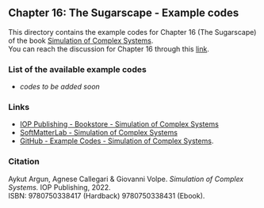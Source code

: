 ## Chapter 16: The Sugarscape - Example codes

This directory contains the example codes for Chapter 16 (The Sugarscape) of the book [Simulation of Complex Systems](https://github.com/softmatterlab/SOCS/).<br />
You can reach the discussion for Chapter 16 through this [link](https://github.com/softmatterlab/SOCS/discussions/26).


### List of the available example codes ###

- *codes to be added soon*


### Links

- [IOP Publishing - Bookstore - Simulation of Complex Systems](https://store.ioppublishing.org/page/detail/Simulation-of-Complex-Systems/?K=9780750338417) 
- [SoftMatterLab - Simulation of Complex Systems](http://softmatterlab.org/publications/book/simulation-of-complex-systems/) 
- [GitHub - Example Codes - Simulation of Complex Systems](https://github.com/softmatterlab/SOCS/).


### Citation

Aykut Argun, Agnese Callegari & Giovanni Volpe. *Simulation of Complex Systems.* IOP Publishing, 2022.<br />
ISBN: 9780750338417 (Hardback) 9780750338431 (Ebook).
